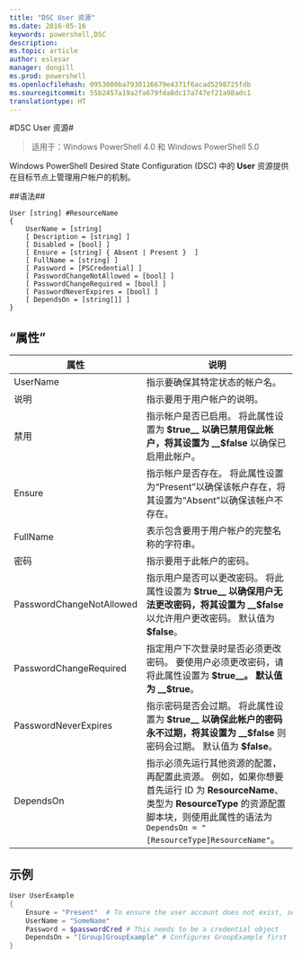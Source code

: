 ```yaml
---
title: "DSC User 资源"
ms.date: 2016-05-16
keywords: powershell,DSC
description: 
ms.topic: article
author: eslesar
manager: dongill
ms.prod: powershell
ms.openlocfilehash: 0953000ba7930116679e4371f6acad5298725fdb
ms.sourcegitcommit: 55b2457a19a2fa679fda8dc17a747ef21a98adc1
translationtype: HT
---
```

#<a name="dsc-user-resource"></a>DSC User 资源#

 
>适用于：Windows PowerShell 4.0 和 Windows PowerShell 5.0


Windows PowerShell Desired State Configuration (DSC) 中的 __User__ 资源提供在目标节点上管理用户帐户的机制。


##<a name="syntax"></a>语法##

```
User [string] #ResourceName
{
    UserName = [string]
    [ Description = [string] ]
    [ Disabled = [bool] ]
    [ Ensure = [string] { Absent | Present }  ]
    [ FullName = [string] ]
    [ Password = [PSCredential] ]
    [ PasswordChangeNotAllowed = [bool] ]
    [ PasswordChangeRequired = [bool] ]
    [ PasswordNeverExpires = [bool] ]
    [ DependsOn = [string[]] ]
}
```

## <a name="properties"></a>“属性”
|  属性  |  说明   | 
|---|---| 
| UserName| 指示要确保其特定状态的帐户名。| 
| 说明| 指示要用于用户帐户的说明。| 
| 禁用| 指示帐户是否已启用。 将此属性设置为 __$true__ 以确已禁用保此帐户，将其设置为 __$false__ 以确保已启用此帐户。| 
| Ensure| 指示帐户是否存在。 将此属性设置为“Present”以确保该帐户存在，将其设置为“Absent”以确保该帐户不存在。| 
| FullName| 表示包含要用于用户帐户的完整名称的字符串。| 
| 密码| 指示要用于此帐户的密码。 | 
| PasswordChangeNotAllowed| 指示用户是否可以更改密码。 将此属性设置为 __$true__ 以确保用户无法更改密码，将其设置为 __$false__ 以允许用户更改密码。 默认值为 __$false__。| 
| PasswordChangeRequired| 指定用户下次登录时是否必须更改密码。 要使用户必须更改密码，请将此属性设置为 __$true__。 默认值为 __$true__。| 
| PasswordNeverExpires| 指示密码是否会过期。 将此属性设置为 __$true__ 以确保此帐户的密码永不过期，将其设置为 __$false__ 则密码会过期。 默认值为 __$false__。| 
| DependsOn | 指示必须先运行其他资源的配置，再配置此资源。 例如，如果你想要首先运行 ID 为 __ResourceName__、类型为 __ResourceType__ 的资源配置脚本块，则使用此属性的语法为 `DependsOn = "[ResourceType]ResourceName"`。| 

## <a name="example"></a>示例

```powershell
User UserExample
{
    Ensure = "Present"  # To ensure the user account does not exist, set Ensure to "Absent"
    UserName = "SomeName"
    Password = $passwordCred # This needs to be a credential object
    DependsOn = "[Group]GroupExample" # Configures GroupExample first
}
```

